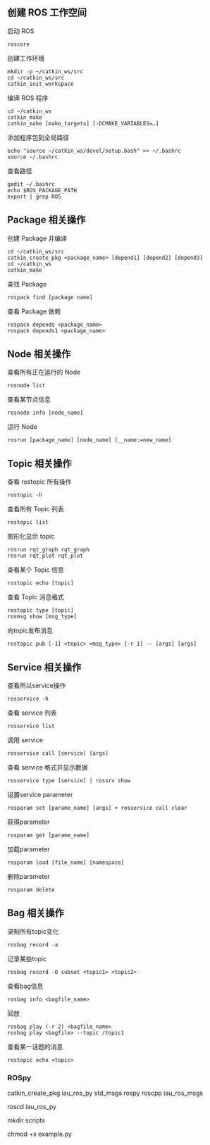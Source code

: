 ## 创建 ROS 工作空间

启动 ROS

```
roscore
```

创建工作环境

```
mkdir -p ~/catkin_ws/src
cd ~/catkin_ws/src
catkin_init_workspace
```

编译 ROS 程序

```
cd ~/catkin_ws
catkin_make
catkin_make [make_targets] [-DCMAKE_VARIABLES=…]
```

添加程序包到全局路径

```
echo "source ~/catkin_ws/devel/setup.bash" >> ~/.bashrc
source ~/.bashrc
```

  查看路径

```
gedit ~/.bashrc
echo $ROS_PACKAGE_PATH
export | grep ROS
```

## Package 相关操作

创建 Package 并编译

```
cd ~/catkin_ws/src
catkin_create_pkg <package_name> [depend1] [depend2] [depend3]
cd ~/catkin_ws
catkin_make
```

查找 Package

```
rospack find [package name]
```

查看 Package 依赖 

```
rospack depends <package_name>
rospack depends1 <package_name>
```

## Node 相关操作

查看所有正在运行的 Node

```
rosnode list
```

查看某节点信息

```
rosnode info [node_name]
```

运行 Node

```
rosrun [package_name] [node_name] [__name:=new_name]
```

## Topic 相关操作

查看 rostopic 所有操作

```
rostopic -h
```

查看所有 Topic 列表

```
rostopic list
```

图形化显示 topic

```
rosrun rqt_graph rqt_graph
rosrun rqt_plot rqt_plot
```

查看某个 Topic 信息

```
rostopic echo [topic]
```

查看 Topic 消息格式

```
rostopic type [topic]
rosmsg show [msg_type]
```

向topic发布消息

```
rostopic pub [-1] <topic> <msg_type> [-r 1] -- [args] [args]
```

## Service 相关操作

查看所以service操作

```
rosservice -h
```

查看 service 列表

```
rosservice list
```

调用 service

```
rosservice call [service] [args]
```

查看 service 格式并显示数据

```
rosservice type [service] | rossrv show
```

设置service parameter

```
rosparam set [parame_name] [args] + rosservice call clear
```

获得parameter

```
rosparam get [parame_name]
```

加载parameter

```
rosparam load [file_name] [namespace]
```

删除parameter

```
rosparam delete
```

## Bag 相关操作

录制所有topic变化

```
rosbag record -a
```

记录某些topic

```
rosbag record -O subset <topic1> <topic2>
```

查看bag信息

```
rosbag info <bagfile_name>
```

回放

```
rosbag play (-r 2) <bagfile_name>
rosbag play <bagfile> --topic /topic1
```

查看某一话题的消息

```
rostopic echo <topic>
```



### ROSpy

catkin_create_pkg  iau_ros_py  std_msgs  rospy  roscpp  iau_ros_msgs

roscd  iau_ros_py

mkdir scripts

chmod +x example.py